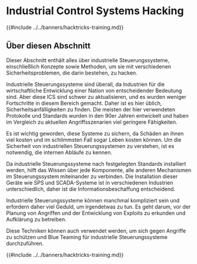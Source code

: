 # Industrial Control Systems Hacking

{{#include ../../banners/hacktricks-training.md}}

## Über diesen Abschnitt

Dieser Abschnitt enthält alles über industrielle Steuerungssysteme, einschließlich Konzepte sowie Methoden, um sie mit verschiedenen Sicherheitsproblemen, die darin bestehen, zu hacken.

Industrielle Steuerungssysteme sind überall, da Industrien für die wirtschaftliche Entwicklung einer Nation von entscheidender Bedeutung sind. Aber diese ICS sind schwer zu aktualisieren, und es wurden weniger Fortschritte in diesem Bereich gemacht. Daher ist es hier üblich, Sicherheitsanfälligkeiten zu finden. Die meisten der hier verwendeten Protokolle und Standards wurden in den 90er Jahren entwickelt und haben im Vergleich zu aktuellen Angriffsszenarien viel geringere Fähigkeiten.

Es ist wichtig geworden, diese Systeme zu sichern, da Schäden an ihnen viel kosten und im schlimmsten Fall sogar Leben kosten können. Um die Sicherheit von industriellen Steuerungssystemen zu verstehen, ist es notwendig, die internen Abläufe zu kennen.

Da industrielle Steuerungssysteme nach festgelegten Standards installiert werden, hilft das Wissen über jede Komponente, alle anderen Mechanismen im Steuerungssystem miteinander zu verbinden. Die Installation dieser Geräte wie SPS und SCADA-Systeme ist in verschiedenen Industrien unterschiedlich, daher ist die Informationsbeschaffung entscheidend.

Industrielle Steuerungssysteme können manchmal kompliziert sein und erfordern daher viel Geduld, um irgendetwas zu tun. Es geht darum, vor der Planung von Angriffen und der Entwicklung von Exploits zu erkunden und Aufklärung zu betreiben.

Diese Techniken können auch verwendet werden, um sich gegen Angriffe zu schützen und Blue Teaming für industrielle Steuerungssysteme durchzuführen.

{{#include ../../banners/hacktricks-training.md}}
